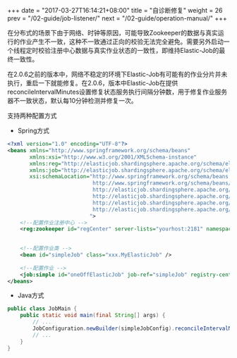 +++
date = "2017-03-27T16:14:21+08:00"
title = "自诊断修复"
weight = 26
prev = "/02-guide/job-listener/"
next = "/02-guide/operation-manual/"
+++

在分布式的场景下由于网络、时钟等原因，可能导致Zookeeper的数据与真实运行的作业产生不一致，这种不一致通过正向的校验无法完全避免。需要另外启动一个线程定时校验注册中心数据与真实作业状态的一致性，即维持Elastic-Job的最终一致性。

在2.0.6之前的版本中，网络不稳定的环境下Elastic-Job有可能有的作业分片并未执行，重启一下就能修复。在2.0.6，版本中Elastic-Job在提供reconcileIntervalMinutes设置修复状态服务执行间隔分钟数，用于修复作业服务器不一致状态，默认每10分钟检测并修复一次。

支持两种配置方式

* Spring方式

```xml
<?xml version="1.0" encoding="UTF-8"?>
<beans xmlns="http://www.springframework.org/schema/beans"
       xmlns:xsi="http://www.w3.org/2001/XMLSchema-instance"
       xmlns:reg="http://elasticjob.shardingsphere.apache.org/schema/elasticjob/reg"
       xmlns:job="http://elasticjob.shardingsphere.apache.org/schema/elasticjob/job"
       xsi:schemaLocation="http://www.springframework.org/schema/beans
                           http://www.springframework.org/schema/beans/spring-beans.xsd
                           http://elasticjob.shardingsphere.apache.org/schema/elasticjob/reg
                           http://elasticjob.shardingsphere.apache.org/schema/elasticjob/reg/reg.xsd
                           http://elasticjob.shardingsphere.apache.org/schema/elasticjob/job
                           http://elasticjob.shardingsphere.apache.org/schema/elasticjob/job/job.xsd
                          ">
    <!--配置作业注册中心 -->
    <reg:zookeeper id="regCenter" server-lists="yourhost:2181" namespace="elastic-job" base-sleep-time-milliseconds="1000" max-sleep-time-milliseconds="3000" max-retries="3" />
    

    <!--配置作业类 -->
    <bean id="simpleJob" class="xxx.MyElasticJob" />
    
    <!--配置作业 -->
    <job:simple id="oneOffElasticJob" job-ref="simpleJob" registry-center-ref="regCenter" reconcile-interval-minutes="10" cron="0/10 * * * * ?" sharding-total-count="3" sharding-item-parameters="0=A,1=B,2=C" />
</beans>
```

* Java方式

```java
public class JobMain {
    public static void main(final String[] args) {
        // ...
        JobConfiguration.newBuilder(simpleJobConfig).reconcileIntervalMinutes(10).build();
        // ...
    }
}
```
